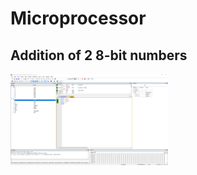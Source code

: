 # Microprocessor

## Addition of 2 8-bit numbers
<img src="https://github.com/amandewatnitrr/microprocessor/blob/main/github%20img/add-2-8bit-number.png" width="50%">

